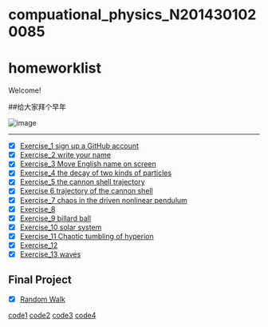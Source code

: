 # compuational_physics_N2014301020085
# homeworklist
Welcome!

##给大家拜个早年

![image](https://github.com/newsubmarine/compuational_physics_N2014301020085/blob/master/QQ%E5%9B%BE%E7%89%8720170107205519_%E7%9C%8B%E5%9B%BE%E7%8E%8B.jpg?raw=true)



***
- [x] [Exercise_1  sign up a GitHub account](https://github.com/newsubmarine/compuational_physics_N2014301020085/blob/master/exercise_1)
- [x] [Exercise_2  write your name](https://github.com/newsubmarine/compuational_physics_N2014301020085/blob/master/exercise_2.py)
- [x] [Exercise_3  Move English name on screen](https://www.zybuluo.com/New-submarine/note/513484)
- [x] [Exercise_4  the decay of two kinds of particles](https://www.evernote.com/shard/s670/sh/df825138-d51b-4f67-93eb-118f6386fd47/c600dae591885fbea0e11da673827b06)
- [x] [Exercise_5 the cannon shell trajectory](https://www.zybuluo.com/New-submarine/note/534168)
- [x] [Exercise 6 trajectory of the cannon shell](https://www.zybuluo.com/mdeditor#542255)
- [x] [Exercise_7 chaos in the driven nonlinear pendulum](https://www.zybuluo.com/mdeditor#550151)
- [x] [Exercise_8 ](https://www.zybuluo.com/New-submarine/note/565935)
- [x] [Exercise_9 billard ball](https://www.zybuluo.com/New-submarine/note/573530)
- [x] [Exercise_10 solar system](https://www.zybuluo.com/New-submarine/note/581458)
- [x] [Exercise_11 Chaotic tumbling of hyperion](https://www.zybuluo.com/New-submarine/note/589591)
- [x] [Exercise_12](https://www.zybuluo.com/New-submarine/note/597655)
- [x] [Exercise_13 waves](https://www.zybuluo.com/New-submarine/note/605040)

## Final Project

- [x] [Random Walk](https://www.zybuluo.com/New-submarine/note/623224)

[code1](https://github.com/newsubmarine/compuational_physics_N2014301020085/blob/master/diffusion.py) 
[code2](https://github.com/newsubmarine/compuational_physics_N2014301020085/blob/master/one-dimensional%20random%20walk.py)
[code3](https://github.com/newsubmarine/compuational_physics_N2014301020085/blob/master/diffusion1.py)
[code4](https://github.com/newsubmarine/compuational_physics_N2014301020085/blob/master/two-dimensional%20random%20walk.py)
